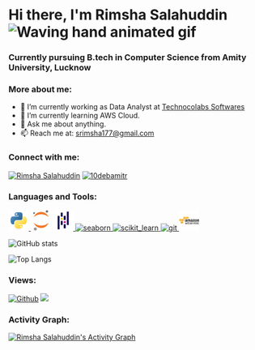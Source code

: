 <h1 align="left">Hi there, I'm Rimsha Salahuddin <img src="https://raw.githubusercontent.com/nixin72/nixin72/master/wave.gif" alt="Waving hand animated gif" height="40" width="40" />
<h3 align="left">Currently pursuing B.tech in Computer Science from Amity University, Lucknow </h3>

### More about me:
- 🔭 I’m currently working as Data Analyst at [Technocolabs Softwares](https://www.linkedin.com/company/technocolabs/)
- 🌱 I’m currently learning AWS Cloud.
- 💬 Ask me about anything.
- 📫 Reach me at: [srimsha177@gmail.com](mailto:srimsha177@gmail.com?subject=[GitHub])

<h3 align="left">Connect with me:</h3>
<p align="left">
<a href="htt<p align="left">
<a href="https://www.linkedin.com/in/rimsha-salahuddin-635000218/" target="blank"><img align="center" src="https://raw.githubusercontent.com/rahuldkjain/github-profile-readme-generator/master/src/images/icons/Social/linked-in-alt.svg" alt="Rimsha Salahuddin" height="30" width="40" /></a>
<a href="https://twitter.com/srimsha__" target="blank"><img align="center" src="https://raw.githubusercontent.com/rahuldkjain/github-profile-readme-generator/master/src/images/icons/Social/twitter.svg" alt="10debamitr" height="30" width="40" /></a>
</p>  

<h3 align="left">Languages and Tools:</h3>
<p align="left"> <a href="https://www.python.org" target="_blank" rel="noreferrer"> <img src="https://raw.githubusercontent.com/devicons/devicon/master/icons/python/python-original.svg" alt="python" width="40" height="40"/> </a> <img src="https://raw.githubusercontent.com/devicons/devicon/master/icons/jupyter/jupyter-original.svg" alt="HTML" width="40px"/> <a href="https://pandas.pydata.org/" target="_blank" rel="noreferrer"> <img src="https://raw.githubusercontent.com/devicons/devicon/2ae2a900d2f041da66e950e4d48052658d850630/icons/pandas/pandas-original.svg" alt="pandas" width="40" height="40"/> </a> <a href="https://seaborn.pydata.org/" target="_blank" rel="noreferrer"> <img src="https://seaborn.pydata.org/_images/logo-mark-lightbg.svg" alt="seaborn" width="40" height="40"/> </a> <a href="https://scikit-learn.org/" target="_blank" rel="noreferrer"> <img src="https://upload.wikimedia.org/wikipedia/commons/0/05/Scikit_learn_logo_small.svg" alt="scikit_learn" width="40" height="40"/> </a><a href="https://git-scm.com/" target="_blank" rel="noreferrer"> <img src="https://www.vectorlogo.zone/logos/git-scm/git-scm-icon.svg" alt="git" width="40" height="40"/> </a> <a href="https://aws.amazon.com" target="_blank" rel="noreferrer"> <img src="https://raw.githubusercontent.com/devicons/devicon/master/icons/amazonwebservices/amazonwebservices-original-wordmark.svg" alt="aws" width="40" height="40"/> </a>
</p>

![GitHub stats](https://github-readme-stats.vercel.app/api?username=rimsha-salahuddin&show_icons=true&theme=tokyonight)

![Top Langs](https://github-readme-stats.vercel.app/api/top-langs/?username=rimsha-salahuddin&theme=tokyonight)

<h3 align="left">Views:</h3>

[![Github](https://img.shields.io/github/followers/rimsha-salahuddin?label=Follow&style=socail)](https://github.com/rimsha-salahuddin) ![](https://visitor-badge.laobi.icu/badge?page_id=rimsha-salahuddin.rimsha-salahuddin)

<h3 align="left">Activity Graph:</h3>
<a href="https://github.com/rimsha-salahuddin/github-readme-activity-graph"><img alt="Rimsha Salahuddin's Activity Graph" src="https://activity-graph.herokuapp.com/graph?username=rimsha-salahuddin&bg_color=FFFFFF&color=2732e9&line=2732e9&point=f73030&hide_border=true" /></a>
